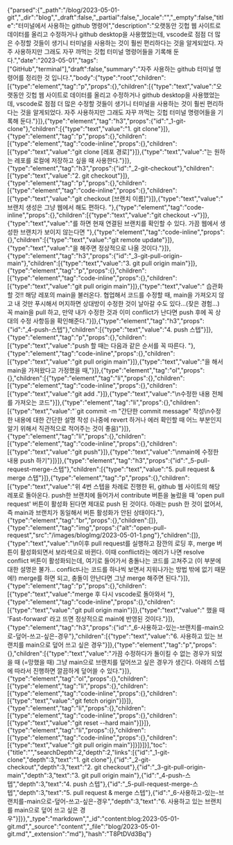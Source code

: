 {"parsed":{"_path":"/blog/2023-05-01-git","_dir":"blog","_draft":false,"_partial":false,"_locale":"","_empty":false,"title":"터미널에서 사용하는 github 명령어","description":"오랫동안 깃헙 웹 사이트로 데이터를 올리고 수정하거나 github desktop을 사용했었는데, vscode로 점점 더 많은 수정할 것들이 생기니 터미널을 사용하는 것이 훨씬 편리하다는 것을 알게되었다. 자주 사용하지만 그래도 자꾸 까먹는 깃헙 터미널 명령어들을 기록해 둔다.","date":"2023-05-01","tags":["GitHub","terminal"],"draft":false,"summary":"자주 사용하는 github 터미널 명령어를 정리한 것 입니다.","body":{"type":"root","children":[{"type":"element","tag":"p","props":{},"children":[{"type":"text","value":"오랫동안 깃헙 웹 사이트로 데이터를 올리고 수정하거나 github desktop을 사용했었는데, vscode로 점점 더 많은 수정할 것들이 생기니 터미널을 사용하는 것이 훨씬 편리하다는 것을 알게되었다. 자주 사용하지만 그래도 자꾸 까먹는 깃헙 터미널 명령어들을 기록해 둔다."}]},{"type":"element","tag":"h3","props":{"id":"_1-git-clone"},"children":[{"type":"text","value":"1. git clone"}]},{"type":"element","tag":"p","props":{},"children":[{"type":"element","tag":"code-inline","props":{},"children":[{"type":"text","value":"git clone [레포 경로]"}]},{"type":"text","value":"는 원하는 레포를 로컬에 저장하고 싶을 때 사용한다."}]},{"type":"element","tag":"h3","props":{"id":"_2-git-checkout"},"children":[{"type":"text","value":"2. git checkout"}]},{"type":"element","tag":"p","props":{},"children":[{"type":"element","tag":"code-inline","props":{},"children":[{"type":"text","value":"git checkout [브랜치 이름]"}]},{"type":"text","value":" 브랜치 생성은 그냥 웹에서 해도 편하다. "},{"type":"element","tag":"code-inline","props":{},"children":[{"type":"text","value":"git checkout -v"}]},{"type":"text","value":"를 하면 현재 연결된 브랜치를 확인할 수 있다. 가끔 웹에서 생성한 브랜치가 보이지 않는다면 "},{"type":"element","tag":"code-inline","props":{},"children":[{"type":"text","value":"git remote update"}]},{"type":"text","value":"을 해주면 정상적으로 나올 것이다."}]},{"type":"element","tag":"h3","props":{"id":"_3-git-pull-origin-main"},"children":[{"type":"text","value":"3. git pull origin main"}]},{"type":"element","tag":"p","props":{},"children":[{"type":"element","tag":"code-inline","props":{},"children":[{"type":"text","value":"git pull origin main"}]},{"type":"text","value":" 습관화할 것!! 해당 레포의 main을 불러온다. 협업해서 코드를 수정할 때, main을 가져오지 않고 내 것만 푸시해서 머지하면 상대방이 수정한 것이 날아갈 수도 있다...(잦은 경험...) 꼭 main을 pull 하고, 만약 내가 수정한 것과 이미 conflict가 난다면 push 후에 꼭 상대의 수정 사항등을 확인해준다."}]},{"type":"element","tag":"h3","props":{"id":"_4-push-스텝"},"children":[{"type":"text","value":"4. push 스텝"}]},{"type":"element","tag":"p","props":{},"children":[{"type":"text","value":"push 할 때는 다음과 같은 순서를 꼭 따른다. "},{"type":"element","tag":"code-inline","props":{},"children":[{"type":"text","value":"git pull origin main"}]},{"type":"text","value":"을 해서 main을 가져왔다고 가정했을 때,"}]},{"type":"element","tag":"ol","props":{},"children":[{"type":"element","tag":"li","props":{},"children":[{"type":"element","tag":"code-inline","props":{},"children":[{"type":"text","value":"git add ."}]},{"type":"text","value":"\n수정한 내용 전체를 가져오는 코드"}]},{"type":"element","tag":"li","props":{},"children":[{"type":"text","value":"`git commit -m \"간단한 commit message\" 작성\n수정한 내용에 대한 간단한 설명 작성 (나중에 revert 하거나 에러 확인할 때 어느 부분인지 알기 위해서 직관적으로 적어주는 것이 좋음)"}]},{"type":"element","tag":"li","props":{},"children":[{"type":"element","tag":"code-inline","props":{},"children":[{"type":"text","value":"git push"}]},{"type":"text","value":"\nmain에 수정한 내용 push 하기"}]}]},{"type":"element","tag":"h3","props":{"id":"_5-pull-request-merge-스텝"},"children":[{"type":"text","value":"5. pull request & merge 스텝"}]},{"type":"element","tag":"p","props":{},"children":[{"type":"text","value":"위 4번 스텝을 차례로 진행한 뒤, github 웹 사이트의 해당 레포로 돌아온다. push한 브랜치에 들어가서 contribute 버튼을 눌렀을 때 'open pull request' 버튼이 활성화 된다면 제대로 push 된 것이다. 아래는 push 한 것이 없어서, 즉 main과 브랜치가 동일해서 버튼 활성화가 안된 상태이다."},{"type":"element","tag":"br","props":{},"children":[]},{"type":"element","tag":"img","props":{"alt":"open-pull-request","src":"/images/blogImg/2023-05-01-1.png"},"children":[]},{"type":"text","value":"\n이후 pull request를 실행하고 잠깐의 로딩 후, merge 버튼이 활성화되면서 보라색으로 바뀐다. 이때 conflict라는 에러가 나면 resolve conflict 버튼이 활성화되는데, 여기로 들어가서 충돌나는 코드를 고쳐주고 (이 부분에 대한 설명은 불가... conflict나는 코드를 하나씩 보면서 지워나가는 방법 밖에 없기 때문에!) merge를 하면 되고, 충돌이 안난다면 그냥 merge 해주면 된다."}]},{"type":"element","tag":"p","props":{},"children":[{"type":"text","value":"merge 후 다시 vscode로 돌아와서 "},{"type":"element","tag":"code-inline","props":{},"children":[{"type":"text","value":"git pull origin main"}]},{"type":"text","value":" 했을 때 'Fast-forward' 라고 뜨면 정상적으로 main에 반영된 것이다."}]},{"type":"element","tag":"h3","props":{"id":"_6-사용하고-있는-브랜치를-main으로-덮어-쓰고-싶은-경우"},"children":[{"type":"text","value":"6. 사용하고 있는 브랜치를 main으로 덮어 쓰고 싶은 경우"}]},{"type":"element","tag":"p","props":{},"children":[{"type":"text","value":"가끔 수정하다가 돌이킬 수 없는 경우가 되었을 때 (=망했을 때) 그냥 main으로 브랜치를 덮어쓰고 싶은 경우가 생긴다. 아래의 스텝에 따라서 진행하면 깔끔하게 덮어쓸 수 있다."}]},{"type":"element","tag":"ol","props":{},"children":[{"type":"element","tag":"li","props":{},"children":[{"type":"element","tag":"code-inline","props":{},"children":[{"type":"text","value":"git fetch origin"}]}]},{"type":"element","tag":"li","props":{},"children":[{"type":"element","tag":"code-inline","props":{},"children":[{"type":"text","value":"git reset --hard main"}]}]},{"type":"element","tag":"li","props":{},"children":[{"type":"element","tag":"code-inline","props":{},"children":[{"type":"text","value":"git pull origin main"}]}]}]}],"toc":{"title":"","searchDepth":2,"depth":2,"links":[{"id":"_1-git-clone","depth":3,"text":"1. git clone"},{"id":"_2-git-checkout","depth":3,"text":"2. git checkout"},{"id":"_3-git-pull-origin-main","depth":3,"text":"3. git pull origin main"},{"id":"_4-push-스텝","depth":3,"text":"4. push 스텝"},{"id":"_5-pull-request-merge-스텝","depth":3,"text":"5. pull request & merge 스텝"},{"id":"_6-사용하고-있는-브랜치를-main으로-덮어-쓰고-싶은-경우","depth":3,"text":"6. 사용하고 있는 브랜치를 main으로 덮어 쓰고 싶은 경우"}]}},"_type":"markdown","_id":"content:blog:2023-05-01-git.md","_source":"content","_file":"blog/2023-05-01-git.md","_extension":"md"},"hash":"T8PtDVd3Bq"}
